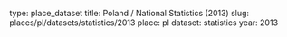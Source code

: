 type: place_dataset
title: Poland / National Statistics (2013)
slug: places/pl/datasets/statistics/2013
place: pl
dataset: statistics
year: 2013
